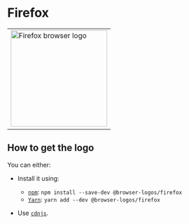 Firefox
=======

<table>
    <tr height=230>
        <td>
            <a href="https://github.com/alrra/browser-logos/tree/d6bc197b8bc727b2c2e5c0223e2643e368fd1b16/src/firefox">
                <img width=220 src="https://raw.githubusercontent.com/alrra/browser-logos/d6bc197b8bc727b2c2e5c0223e2643e368fd1b16/src/firefox/firefox.svg?sanitize=true" alt="Firefox browser logo">
            </a>
        </td>
    </tr>
</table>

How to get the logo
-------------------

You can either:

* Install it using:

  * [`npm`][npm]: `npm install --save-dev @browser-logos/firefox`
  * [`Yarn`][yarn]: `yarn add --dev @browser-logos/firefox`

* Use [`cdnjs`][cdnjs].

<!-- Link labels: -->

[cdnjs]: https://cdnjs.com/libraries/browser-logos
[npm]: https://www.npmjs.com/
[yarn]: https://yarnpkg.com/

